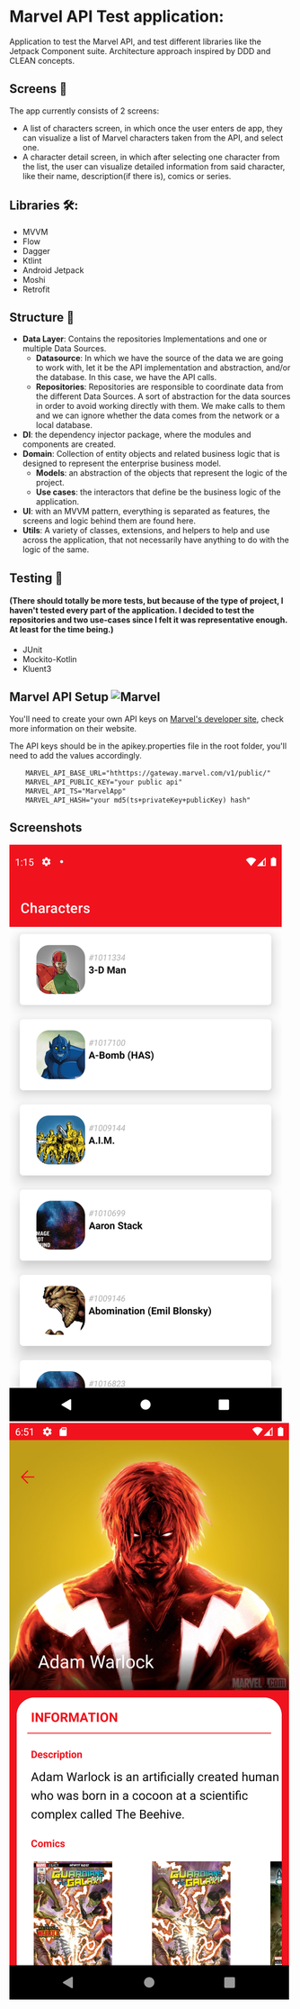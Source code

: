
# Marvel API Test application:

Application to test the Marvel API, and test different libraries like the Jetpack Component suite.
Architecture approach inspired by DDD and CLEAN concepts.


## Screens 📱
The app currently consists of 2 screens:
- A list of characters screen, in which once the user enters de app, they can visualize a list of Marvel characters taken from the API, and select one.
- A character detail screen, in which after selecting one character from the list, the user can visualize detailed information from said character, like their name, description(if there is), comics or series.

## Libraries 🛠️:
 - MVVM
 - Flow
 - Dagger
 - Ktlint
 - Android Jetpack
 - Moshi
 - Retrofit

## Structure 🎨

- __Data Layer__: Contains the repositories Implementations and one or multiple Data Sources.
  - __Datasource__: In which we have the source of the data we are going to work with, let it be the API implementation and abstraction, and/or the database. In this case, we have the API calls.
   - __Repositories__: Repositories are responsible to coordinate data from the different Data Sources. A sort of abstraction for the data sources in order to avoid working directly with them. We make calls to them and we can ignore whether the data comes from the network or a local database.
- __DI__: the dependency injector package, where the modules and components are created.
- __Domain__: Collection of entity objects and related business logic that is designed to represent the enterprise business model.
  - __Models__: an abstraction of the objects that represent the logic of the project.
  -  __Use cases__: the interactors that define be the business logic of the application.
 - __UI__: with an MVVM pattern, everything is separated as features, the screens and logic behind them are found here.
- __Utils__: A variety of classes, extensions, and helpers to help and use across the application, that not necessarily have anything to do with the logic of the same.

## Testing 🧰
#### (There should totally be more tests, but because of the type of project, I haven't tested every part of the application. I decided to test the repositories and two use-cases since I felt it was representative enough. At least for the time being.)
- JUnit
- Mockito-Kotlin
- Kluent3


## Marvel API  Setup ![Marvel](https://cdn2.iconfinder.com/data/icons/avengers-filled/48/12_-_Spiderman_-_infinity_war_-_end_game_-_marvel_-_avengers_-_super_hero-32.png)

You'll need to create your own API keys on [Marvel's developer site](https://developer.marvel.com/documentation/getting_started), check more information on their website.

The API keys should be in the apikey.properties file in the root folder, you'll need to add the values accordingly.

        MARVEL_API_BASE_URL="hthttps://gateway.marvel.com/v1/public/"
        MARVEL_API_PUBLIC_KEY="your public api"
        MARVEL_API_TS="MarvelApp"
        MARVEL_API_HASH="your md5(ts+privateKey+publicKey) hash"



## Screenshots

![list_characters](https://github.com/FelipeGDC/Marvel-Characters/blob/develop/images/characters-list.png)
![character_detail](https://github.com/FelipeGDC/Marvel-Characters/blob/develop/images/character-detail.png)


